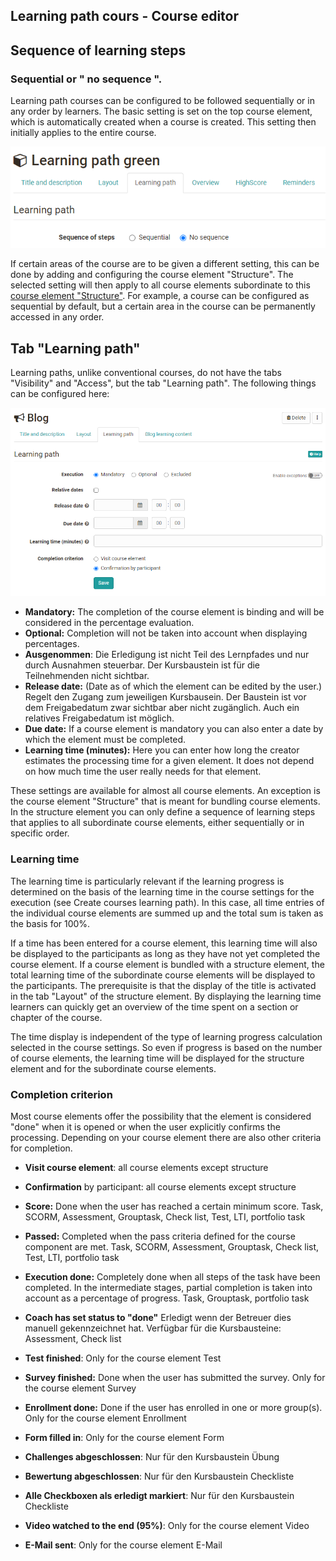 ## Learning path cours - Course editor

## Sequence of learning steps

### Sequential or " no sequence ".

Learning path courses can be configured to be followed sequentially or in any
order by learners. The basic setting is set on the top course element, which
is automatically created when a course is created. This setting then initially
applies to the entire course.

![](assets/learning_path_structure.png)

If certain areas of the course are to be given a different setting, this can
be done by adding and configuring the course element "Structure". The selected
setting will then apply to all course elements subordinate to this [course
element "Structure"](../course_elements/Course_Element_Structure.md). For example, a
course can be configured as sequential by default, but a certain area in the
course can be permanently accessed in any order.

## Tab "Learning path"

Learning paths, unlike conventional courses, do not have the tabs "Visibility"
and "Access", but the tab "Learning path". The following things can be
configured here:

![Learning path](assets/Lernpfad_tab17_en.png)

  *  **Mandatory:** The completion of the course element is binding and will be considered in the percentage evaluation.
  *  **Optional:** Completion will not be taken into account when displaying percentages.
  * **Ausgenommen**: Die Erledigung ist nicht Teil des Lernpfades und nur durch Ausnahmen steuerbar. Der Kursbaustein ist für die Teilnehmenden nicht sichtbar.
  *  **Release date:** (Date as of which the element can be edited by the user.) Regelt den Zugang zum jeweiligen Kursbausein. Der Baustein ist vor dem Freigabedatum zwar sichtbar aber nicht zugänglich. Auch ein relatives Freigabedatum ist möglich.
  *  **Due date:** If a course element is mandatory you can also enter a date by which the element must be completed.
  *  **Learning time (minutes):** Here you can enter how long the creator estimates the processing time for a given element. It does not depend on how much time the user really needs for that element. 

These settings are available for almost all course elements. An exception is
the course element "Structure" that is meant for bundling course elements.  In
the structure element you can only define a sequence of learning steps that
applies to all subordinate course elements, either sequentially or in specific
order.

### Learning time

The learning time is particularly relevant if the learning progress is
determined on the basis of the learning time in the course settings for the
execution (see Create courses learning path). In this case, all time entries
of the individual course elements are summed up and the total sum is taken as
the basis for 100%.

If a time has been entered for a course element, this learning time will also
be displayed to the participants as long as they have not yet completed the
course element. If a course element is bundled with a structure element, the
total learning time of the subordinate course elements will be displayed to
the participants. The prerequisite is that the display of the title is
activated in the tab "Layout" of the structure element. By displaying the
learning time learners can quickly get an overview of the time spent on a
section or chapter of the course.

The time display is independent of the type of learning progress calculation
selected in the course settings. So even if progress is based on the number of
course elements, the learning time will be displayed for the structure element
and for the subordinate course elements.

### Completion criterion

Most course elements offer the possibility that the element is considered
"done" when it is opened or when the user explicitly confirms the processing.
Depending on your course element there are also other criteria for completion.

 * **Visit course element**: 
all course elements except structure  

 * **Confirmation** by participant: 
all course elements except structure  
  
 * **Score:**  Done when the user has reached a certain minimum score.
Task, SCORM, Assessment, Grouptask, Check list, Test, LTI, portfolio task  
  
 * **Passed:** Completed when the pass criteria defined for the course component are met.
Task, SCORM, Assessment, Grouptask, Check list, Test, LTI, portfolio task  

*  **Execution done:** Completely done when all steps of the task have been completed. In the
intermediate stages, partial completion is taken into account as a percentage
of progress.
Task, Grouptask, portfolio task  
  
 * **Coach has set status to "done"**
Erledigt wenn der Betreuer dies manuell gekennzeichnet hat. Verfügbar für die Kursbausteine: Assessment, Check list  
 * **Test finished**: Only for the course element Test   
  
 * **Survey finished:** Done when the user has submitted the survey. Only for the course element Survey  
  
 * **Enrollment done:** Done if the user has enrolled in one or more group(s). Only for the course element Enrollment  
  
 * **Form filled in**: Only for the course element Form  

  * **Challenges abgeschlossen**: Nur für den Kursbaustein Übung

 * **Bewertung abgeschlossen**: Nur für den Kursbaustein Checkliste

 * **Alle Checkboxen als erledigt markiert**: Nur für den Kursbaustein Checkliste

 * **Video watched to the end (95%)**: Only for the course element Video  
 * **E-Mail sent**: Only for the course element E-Mail

